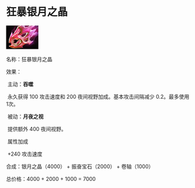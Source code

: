 # 狂暴银月之晶



![](src/icon/mjz_rage_moon_shard.png)

名称：狂暴银月之晶

效果：

​	主动：**吞噬**

​	永久获得 100 攻击速度和 200 夜间视野加成。基本攻击间隔减少 0.2。最多使用1次。

​	被动：**月夜之视**

​	提供额外 400 夜间视野。

​	属性加成

​	 +240 攻击速度



合成：银月之晶（4000） + 振奋宝石（2000） +  卷轴（1000）

总价格：4000 + 2000 + 1000 = 7000






